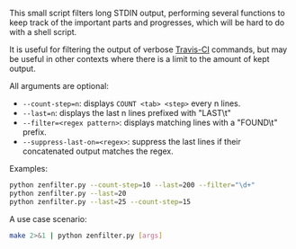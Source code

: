 This small script filters long STDIN output, performing several functions
to keep track of the important parts and progresses, which will be hard to
do with a shell script.

It is useful for filtering the output of verbose
[Travis-CI](https://travis-ci.org/) commands, but may be useful in other
contexts where there is a limit to the amount of kept output.

All arguments are optional:

* `--count-step=n`: displays `COUNT <tab> <step>` every n lines.
* `--last=n`: displays the last n lines prefixed with "LAST\t"
* `--filter=<regex pattern>`: displays matching lines with a "FOUND\t" prefix.
* `--suppress-last-on=<regex>`: suppress the last lines if their concatenated output matches the regex.

Examples:

```sh
python zenfilter.py --count-step=10 --last=200 --filter="\d+"
python zenfilter.py --last=20
python zenfilter.py --last=25 --count-step=15
```

A use case scenario:

```sh
make 2>&1 | python zenfilter.py [args]
```
